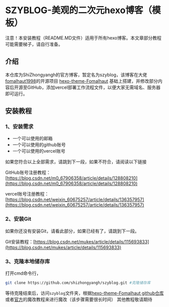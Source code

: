 # SZYBLOG-美观的二次元hexo博客（模板）
注意！本安装教程（README.MD文件）适用于所有hexo博客。本文章部分教程可能需要梯子，请自行准备。
## 介绍
本仓库为ShiZhongyangh的官方博客，暂定名为szyblog，该博客在大佬
[fomalhaut1998](https://github.com/fomalhaut1998)的开源项目
[hexo-theme-Fomalhaut](https://github.com/fomalhaut1998/hexo-theme-Fomalhaut)
基础上搭建，并修改部分内容后开源至GitHub，添加vercel部署工作流程文件，以便大家无需域名、服务器即可运行。
## 安装教程
### 1、安装需求
- 一个可以使用的邮箱
- 一个可以使用的github账号
- 一个可以使用的vercel账号
  
如果您符合以上全部需求，请跳到下一段，如果不符合，请阅读以下链接

GitHub账号注册教程：[https://blog.csdn.net/m0_67906358/article/details/128808210](https://blog.csdn.net/m0_67906358/article/details/128808210)

vercel账号注册教程：[https://blog.csdn.net/weixin_60675257/article/details/136357957](https://blog.csdn.net/weixin_60675257/article/details/136357957) 

### 2、安装Git
如果你还没有安装Git，请看此部分，如果已经有了，请跳到下一段。

Git安装教程：[https://blog.csdn.net/mukes/article/details/115693833](https://blog.csdn.net/mukes/article/details/115693833)

### 3、克隆本地储存库
打开cmd命令行，
```bash
git clone https://github.com/shizhongyangh/szyblog.git #克隆储存库
```
等待克隆结束后，访问`szyblog`文件夹，根据[hexo-theme-Fomalhaut github仓库](https://github.com/fomalhaut1998/hexo-theme-Fomalhaut)或者[官方](https://www.fomal.cc/posts/76815704.html)的魔改教程来进行魔改（该步骤需要很长时间）
其他教程敬请期待


